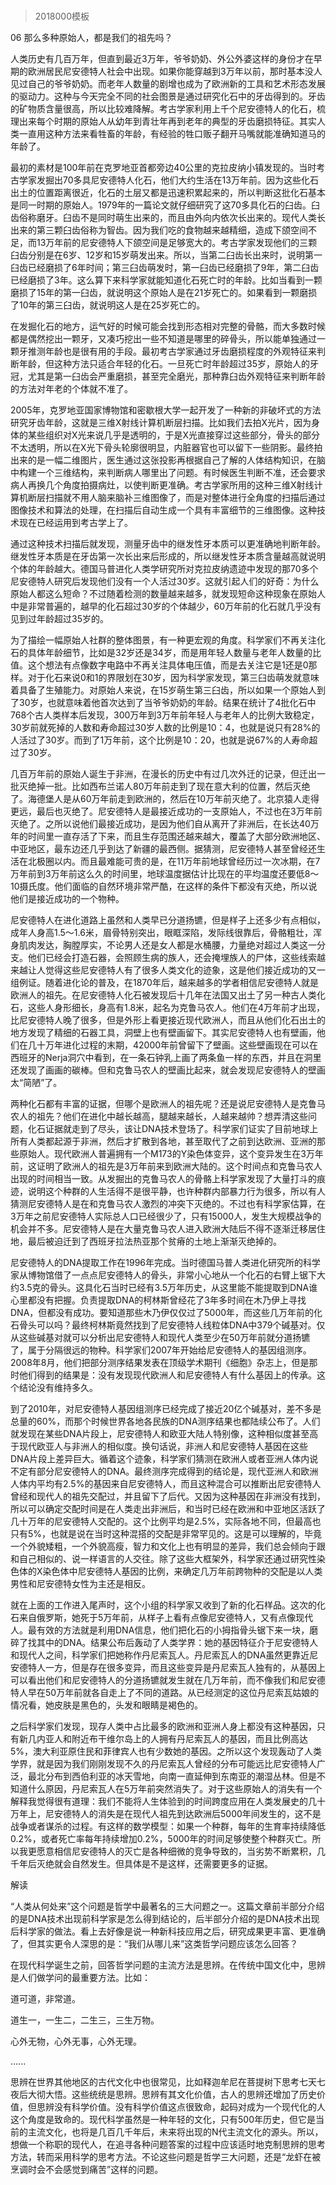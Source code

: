 # 
> 2018000模板




06 那么多种原始人，都是我们的祖先吗？


人类历史有几百万年，但直到最近3万年，爷爷奶奶、外公外婆这样的身份才在早期的欧洲居民尼安德特人社会中出现。如果你能穿越到3万年以前，那时基本没人见过自己的爷爷奶奶。而老年人数量的剧增也成为了欧洲新的工具和艺术形态发展的驱动力。这种与今天完全不同的社会图景是通过研究化石中的牙齿得到的。牙齿的矿物质含量很高，所以比较难降解。考古学家利用上千个尼安德特人的化石，梳理出来每个时期的原始人从幼年到青壮年再到老年的典型的牙齿磨损特征。其实人类一直用这种方法来看牲畜的年龄，有经验的牲口贩子翻开马嘴就能准确知道马的年龄了。

最初的素材是100年前在克罗地亚首都旁边40公里的克拉皮纳小镇发现的。当时考古学家发掘出70多具尼安德特人化石，他们大约生活在13万年前。因为这些化石出土的位置距离很近，化石的土层又都是迅速积累起来的，所以判断这批化石基本是同一时期的原始人。1979年的一篇论文就仔细研究了这70多具化石的臼齿。臼齿俗称磨牙。臼齿不是同时萌生出来的，而且由外向内依次长出来的。现代人类长出来的第三颗臼齿俗称为智齿。因为我们吃的食物越来越精细，造成下颌空间不足，而13万年前的尼安德特人下颌空间是足够宽大的。考古学家发现他们的三颗臼齿分别是在6岁、12岁和15岁萌发出来。所以，当第二臼齿长出来时，说明第一臼齿已经磨损了6年时间；第三臼齿萌发时，第一臼齿已经磨损了9年，第二臼齿已经磨损了3年。这么算下来科学家就能知道化石死亡时的年龄。比如当看到一颗磨损了15年的第一臼齿，就说明这个原始人是在21岁死亡的。如果看到一颗磨损了10年的第三臼齿，就说明这人是在25岁死亡的。

在发掘化石的地方，运气好的时候可能会找到形态相对完整的骨骼，而大多数时候都是偶然挖出一颗牙，又凑巧挖出一些不知道是哪里的碎骨头，所以能单独通过一颗牙推测年龄也是很有用的手段。最初考古学家通过牙齿磨损程度的外观特征来判断年龄，但这种方法只适合年轻的化石。一旦死亡时年龄超过35岁，原始人的牙冠，尤其是第一臼齿会严重磨损，甚至完全磨光，那种靠臼齿外观特征来判断年龄的方法对年老的个体就不准了。

2005年，克罗地亚国家博物馆和密歇根大学一起开发了一种新的非破坏式的方法研究牙齿年龄，这就是三维X射线计算机断层扫描。比如我们去拍X光片，因为身体的某些组织对X光来说几乎是透明的，于是X光直接穿过这些部分，骨头的部分不太透明，所以在X光下骨头轮廓很明显，内脏器官也可以留下一些阴影。最终拍出来的是一幅二维图片，医生通过这张投影再根据自己了解的人体结构知识，在脑中构建一个三维结构，来判断病人哪里出了问题。有时候医生判断不准，还会要求病人再换几个角度拍摄病灶，以使判断更准确。考古学家所用的这种三维X射线计算机断层扫描就不用人脑来脑补三维图像了，而是对整体进行全角度的扫描后通过图像技术和算法的处理，在扫描后自动生成一个具有丰富细节的三维图像。这种技术现在已经运用到考古学上了。

通过这种技术扫描后就发现，测量牙齿中的继发性牙本质可以更准确地判断年龄。继发性牙本质是在牙齿第一次长出来后形成的，所以继发性牙本质含量越高就说明个体的年龄越大。德国马普进化人类学研究所对克拉皮纳遗迹中发现的那70多个尼安德特人研究后发现他们没有一个人活过30岁。这就引起人们的好奇：为什么原始人都这么短命？不过随着检测的数量越来越多，就发现短命这种现象在原始人中是非常普遍的，越早的化石超过30岁的个体越少，60万年前的化石就几乎没有见到过年龄超过35岁的。

为了描绘一幅原始人社群的整体图景，有一种更宏观的角度。科学家们不再关注化石的具体年龄细节，比如是32岁还是34岁，而是用年轻人数量与老年人数量的比值。这个想法有点像数字电路中不再关注具体电压值，而是去关注它是1还是0那样。对于化石来说0和1的界限划在30岁，因为科学家发现，第三臼齿萌发就意味着具备了生殖能力。对原始人来说，在15岁萌生第三臼齿，所以如果一个原始人到了30岁，也就意味着他首次达到了当爷爷奶奶的年龄。结果在统计了4批化石中768个古人类样本后发现，300万年到3万年前年轻人与老年人的比例大致稳定，30岁前就死掉的人数和寿命超过30岁人数的比例是10：4，也就是说只有28%的人活过了30岁。而到了1万年前，这个比例是10：20，也就是说67%的人寿命超过了30岁。

几百万年前的原始人诞生于非洲，在漫长的历史中有过几次外迁的记录，但迁出一批灭绝掉一批。比如西布兰诺人80万年前走到了现在意大利的位置，然后灭绝了。海德堡人是从60万年前走到欧洲的，然后在10万年前灭绝了。北京猿人走得更远，最后也灭绝了。尼安德特人是最接近成功的一支原始人，不过也在3万年前灭绝了。之所以说他们最接近成功，是因为他们自从离开了非洲后，在长达40万年的时间里一直存活了下来，而且生存范围还越来越大，覆盖了大部分欧洲地区、中亚地区，最东边还几乎到达了新疆的最西侧。据猜测，尼安德特人甚至曾经还生活在北极圈以内。而且最难能可贵的是，在11万年前地球曾经历过一次冰期，在7万年前到3万年前这么久的时间里，地球温度据估计比现在的平均温度还要低8～10摄氏度。他们面临的自然环境非常严酷，在这样的条件下都没有灭绝，所以说他们是接近成功的一个物种。

尼安德特人在进化道路上虽然和人类早已分道扬镳，但是样子上还多少有点相似，成年人身高1.5～1.6米，眉骨特别突出，眼眶深陷，发际线很靠后，骨骼粗壮，浑身肌肉发达，胸膛厚实，不论男人还是女人都是水桶腰，力量绝对超过人类这一分支。他们已经会打造石器，会照顾生病的族人，还会掩埋族人的尸体，这些线索越来越让人觉得这些尼安德特人有了很多人类文化的迹象，这是他们接近成功的又一组例证。随着进化论的普及，在1870年后，越来越多的学者相信尼安德特人就是欧洲人的祖先。在尼安德特人化石被发现后十几年在法国又出土了另一种古人类化石，这些人身形细长，身高有1.8米，起名为克鲁马农人。他们在4万年前才出现，比尼安德特人晚了很多，但是外形上看更接近现代欧洲人，而且从他们化石出土的地方发现了精细的石器工具，洞壁上也有壁画留下。其实尼安德特人也有壁画，他们在几十万年进化过程的末期，42000年前曾留下了壁画。这些壁画现在可以在西班牙的Nerja洞穴中看到，在一条石钟乳上画了两条鱼一样的东西，并且在洞里还发现了画画的碳棒。但和克鲁马农人的壁画比起来，就会发现尼安德特人的壁画太“简陋”了。

两种化石都有丰富的证据，但哪个是欧洲人的祖先呢？还是说尼安德特人是克鲁马农人的祖先？他们在进化中越长越高，腿越来越长，人越来越帅？想弄清这些问题，化石证据就走到了尽头，该让DNA技术登场了。科学家们证实了目前地球上所有人类都起源于非洲，然后才扩散到各地，甚至取代了之前到达欧洲、亚洲的那些原始人。现代欧洲人普遍拥有一个M173的Y染色体变异，这个变异发生在3万年前，这证明了欧洲人的祖先是3万年前来到欧洲大陆的。这个时间点和克鲁马农人出现的时间相当一致。从发掘出的克鲁马农人的骨骼上科学家发现了大量打斗的痕迹，说明这个种群的人生活得不是很平静，也许种群内部暴力行为很多，所以有人猜测尼安德特人是在和克鲁马农人激烈的冲突下灭绝的。不过也有科学家估算，在3万年之前尼安德特人实际总人口已经很少了，只有15000人，发生大规模战争的机会并不多。尼安德特人是在大量克鲁马农人进入欧洲大陆后不得不逐渐迁移居住地，最后被迫迁到了西班牙拉法热亚那个贫瘠的土地上渐渐灭绝掉的。

尼安德特人的DNA提取工作在1996年完成。当时德国马普人类进化研究所的科学家从博物馆借了一点点尼安德特人的骨头，非常小心地从一个化石的右臂上锯下大约3.5克的骨头。这具化石当时已经有3.5万年历史，从这里能不能提取到DNA谁心里都没有把握。负责提取DNA的柯林斯曾经花了3年多时间在木乃伊上寻找DNA，但都没有成功。要知道那些木乃伊仅仅过了5000年，而这些几万年前的化石骨头可以吗？最终柯林斯竟然找到了尼安德特人线粒体DNA中379个碱基对。仅从这些碱基对就可以分析出尼安德特人和现代人类至少在50万年前就分道扬镳了，属于分隔很远的物种。科学家们2007年开始给尼安德特人的基因组测序。2008年8月，他们把部分测序结果发表在顶级学术期刊《细胞》杂志上，但是那时他们得到的结果是：没有发现现代欧洲人和尼安德特人有什么基因上的传承。这个结论没有维持多久。

到了2010年，对尼安德特人基因组测序已经完成了接近20亿个碱基对，差不多是总量的60%，而那个时候世界各地各民族的DNA测序结果也都陆续公布了。人们就发现在某些DNA片段上，尼安德特人和欧亚大陆人特别像，这种相似度甚至高于现代欧亚人与非洲人的相似度。换句话说，非洲人和尼安德特人基因在这些DNA片段上差异巨大。循着这个迹象，科学家们猜测在欧洲人或者亚洲人体内说不定有部分尼安德特人的DNA。最终测序完成得到的结论是，现代亚洲人和欧洲人体内平均有2.5%的基因来自尼安德特人，而且这种混合可以推断出尼安德特人曾经和现代人的祖先交配过，并且留下了后代。又因为这种基因在非洲没有找到，所以可以确定交配时间是在人类走出非洲后，和当时已经在欧洲和中亚地区活跃了几十万年的尼安德特人交配的。这个比例平均是2.5%，实际各地不同，但最高也只有5%，也就是说在当时这种混搭的交配是非常罕见的。这是可以理解的，毕竟一个外貌矮粗，一个外貌高瘦，智力和文化上也有明显的差异，我们总会倾向于跟和自己相似的、说一样语言的人交往。除了这些大框架外，科学家还通过研究性染色体的X染色体中尼安德特人基因的比例，来确定几万年前跨物种的交配是以人类男性和尼安德特女性为主还是相反。

就在上面的工作进入尾声时，这个小组的科学家又收到了新的化石样品。这次的化石来自俄罗斯，她死于5万年前，从样子上看有点像尼安德特人，又有点像现代人。最有效的方法就是利用DNA信息，他们把化石的小拇指骨头锯下来一块，磨碎了找其中的DNA。结果公布后轰动了人类学界：她的基因特征介于尼安德特人和现代人之间，科学家们把她称作丹尼索瓦人。丹尼索瓦人的DNA虽然更靠近尼安德特人一方，但是存在很多变异，而且这些变异是丹尼索瓦人独有的，从基因上可以看出他们和尼安德特人的分道扬镳就发生就在几万年前，而不像我们和尼安德特人早在50万年前就各自走上了不同的道路。从已经测定的这位丹尼索瓦姑娘的情况看，她皮肤是黑色的，头发和眼睛是褐色的。

之后科学家们发现，现存人类中占比最多的欧洲和亚洲人身上都没有这种基因，只有新几内亚人和附近布干维尔岛上的人拥有丹尼索瓦人的基因，而且比例高达5%，澳大利亚原住民和菲律宾人也有少数她的基因。之所以这个发现轰动了人类学界，就是因为我们刚刚发现不久的丹尼索瓦人曾经的分布可能远比尼安德特人广泛，最北分布到西伯利亚的冰天雪地，向南一直延伸到东南亚的潮湿丛林。但是不知道什么原因，丹尼索瓦人在5万年前突然消失了。对于这些原始人的消失有一个解释我觉得很有道理：我们不能将人生体验到的时间跨度应用在人类发展史的几十万年上，尼安德特人的消失是在现代人祖先到达欧洲后5000年间发生的，这不是战争或者谋杀的过程。有这样的数学模型：如果一个种群，每年的生育率持续降低0.2%，或者死亡率每年持续增加0.2%，5000年的时间足够使整个种群灭亡。所以我更愿意相信尼安德特人的灭亡是各种细微的竞争导致的，当劣势不断累积，几千年后灭绝就会自然发生。但具体是不是这样，还需要更多的证据。





解读


“人类从何处来”这个问题是哲学中最著名的三大问题之一。这篇文章前半部分介绍的是DNA技术出现前科学家是怎么得到结论的，后半部分介绍的是DNA技术出现后科学家的做法。看上去好像是说一种新科技应用之后，研究成果更丰富、更准确了，但其实更令人深思的是：“我们从哪儿来”这类哲学问题应该怎么回答？

在现代科学诞生之前，回答哲学问题的主流方法是思辨。在传统中国文化中，思辨是人们做学问的最重要方法。比如：

道可道，非常道。

道生一，一生二，二生三，三生万物。

心外无物，心外无事，心外无理。

......

思辨在世界其他地区的古代文化中也很常见，比如释迦牟尼在菩提树下思考七天七夜后大彻大悟。这些统统是思辨。思辨有其文化价值，古人的思辨还增加了历史价值，但思辨没有科学价值。没有科学价值这点很致命，起码对成为一个现代化的人这个角度是致命的。现代科学虽然是一种年轻的文化，只有500年历史，但它是当前的主流文化，也将是几百几千年后，未来将出现的N代主流文化的源头。所以，想做一个称职的现代人，在追寻各种问题答案的过程中应该适时地克制思辨的思考方法，转而采用科学的思考方法。不论这些问题是哲学三大问题，还是“龙虾在被烹调时会不会感觉到痛苦”这样的问题。



